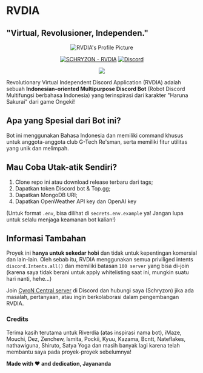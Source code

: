 # RVDIA
## "Virtual, Revolusioner, Independen."
<p align="center">
  <img src="https://cdn.discordapp.com/avatars/957471338577166417/97d70a5769552db26474cad16f7431fa.png?size=512" alt="RVDIA's Profile Picture">
</p>

<p align="center">
  <a href="https://discord.com/api/oauth2/authorize?client_id=957471338577166417&permissions=1514446056561&scope=bot%20applications.commands">
  <img src="https://img.shields.io/badge/SCHRYZON-RVDIA-ff4df0?style=for-the-badge&logo=python&logoColor=yellow" alt="SCHRYZON - RVDIA"></a>
  <a href="https://discord.gg/QqWCnk6zxw"><img alt="Discord" src="https://img.shields.io/discord/877009215271604275?style=for-the-badge"></a>
</p>

<p align ="center">
  <a href="https://top.gg/bot/957471338577166417">
    <img src="https://top.gg/api/widget/957471338577166417.svg">
  </a>
</p>

Revolutionary Virtual Independent Discord Application (RVDIA) adalah sebuah **Indonesian-oriented Multipurpose Discord Bot** (Robot Discord Multifungsi berbahasa Indonesia) yang terinspirasi dari karakter "Haruna Sakurai" dari game Ongeki!

## Apa yang Spesial dari Bot ini?
Bot ini menggunakan Bahasa Indonesia dan memiliki command khusus untuk anggota-anggota club G-Tech Re'sman, serta memiliki fitur utilitas yang unik dan melimpah.

## Mau Coba Utak-atik Sendiri?
1. Clone repo ini atau download release terbaru dari tags;
2. Dapatkan token Discord bot & Top.gg;
3. Dapatkan MongoDB URI;
4. Dapatkan OpenWeather API key dan OpenAI key

(Untuk format `.env`, bisa dilihat di `secrets.env.example` ya! Jangan lupa untuk selalu menjaga keamanan bot kalian!)

## Informasi Tambahan
Proyek ini __hanya untuk sekedar hobi__ dan tidak untuk kepentingan komersial dan lain-lain. Oleh sebab itu, RVDIA menggunakan semua priviliged intents `discord.Intents.all()` dan memiliki batasan `100 server` yang bisa di-join (karena saya tidak berani untuk apply whitelisting saat ini, mungkin suatu hari nanti, hehe...)

Join [CyroN Central server](https://discord.gg/QqWCnk6zxw) di Discord dan hubungi saya (Schryzon) jika ada masalah, pertanyaan, atau ingin berkolaborasi dalam pengembangan RVDIA.

### Credits
Terima kasih terutama untuk Riverdia (atas inspirasi nama bot), iMaze, Mouchi, Dez, Zenchew, Ismita, Pockii, Kyuu, Kazama, Bcntt, Nateflakes, nathawiguna, Shiruto, Satya Yoga dan masih banyak lagi karena telah membantu saya pada proyek-proyek sebelumnya!

**Made with ❤️ and dedication, Jayananda**